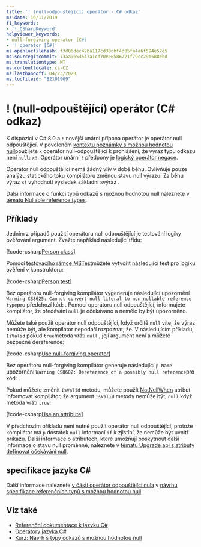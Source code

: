 ```yaml
---
title: '! (null-odpouštějící) operátor - C# odkaz'
ms.date: 10/11/2019
f1_keywords:
- '!_CSharpKeyword'
helpviewer_keywords:
- null-forgiving operator [C#]
- '! operator [C#]'
ms.openlocfilehash: f3d06dec42ba117cd30dbf4d05fa4a6f594e57e5
ms.sourcegitcommit: 73aa9653547a1cd70ee6586221f79cc29b588ebd
ms.translationtype: MT
ms.contentlocale: cs-CZ
ms.lasthandoff: 04/23/2020
ms.locfileid: "82101969"
---
```

# <a name="-null-forgiving-operator-c-reference"></a>! (null-odpouštějící) operátor (C# odkaz)

K dispozici v C# 8.0 a `!` novější unární přípona operátor je operátor null odpouštějící. V povoleném [kontextu poznámky s možnou hodnotou null](../../nullable-references.md#nullable-annotation-context)použijete `x` operátor null-odpouštějící k prohlášení, že výraz typu odkazu není `null`: `x!`. Operátor unární `!` předpony je [logický operátor negace](boolean-logical-operators.md#logical-negation-operator-).

Operátor null odpouštějící nemá žádný vliv v době běhu. Ovlivňuje pouze analýzu statického toku kompilátoru změnou stavu null výrazu. Za běhu výraz `x!` vyhodnotí výsledek základní `x`výraz .

Další informace o funkci typů odkazů s možnou hodnotou null naleznete v [tématu Nullable reference types](../builtin-types/nullable-reference-types.md).

## <a name="examples"></a>Příklady

Jedním z případů použití operátoru null odpouštějící je testování logiky ověřování argument. Zvažte například následující třídu:

[!code-csharp[Person class](snippets/NullForgivingOperator.cs#PersonClass)]

Pomocí [testovacího rámce MSTest](../../../core/testing/unit-testing-with-mstest.md)můžete vytvořit následující test pro logiku ověření v konstruktoru:

[!code-csharp[Person test](snippets/NullForgivingOperator.cs#TestPerson)]

Bez operátoru null-forgiving kompilátor vygeneruje následující upozornění `Warning CS8625: Cannot convert null literal to non-nullable reference type`pro předchozí kód: . Pomocí operátoru null odpouštějící, informujete kompilátor, že předávání `null` je očekáváno a nemělo by být upozorněno.

Můžete také použít operátor null odpouštějící, když určitě `null` víte, že výraz nemůže být, ale kompilátor nepodaří rozpoznat, že. V následujícím příkladu, `IsValid` pokud `true`metoda vrátí `null` , její argument není a můžete bezpečně dereference:

[!code-csharp[Use null-forgiving operator](snippets/NullForgivingOperator.cs#UseNullForgiving)]

Bez operátoru null-forgiving kompilátor generuje následující `p.Name` upozornění `Warning CS8602: Dereference of a possibly null reference`pro kód: .

Pokud můžete změnit `IsValid` metodu, můžete použít [NotNullWhen](xref:System.Diagnostics.CodeAnalysis.NotNullWhenAttribute) atribut informovat kompilátor, že argument `IsValid` metody nemůže být, `null` když metoda vrátí `true`:

[!code-csharp[Use an attribute](snippets/NullForgivingOperator.cs#UseAttribute)]

V předchozím příkladu není nutné použít operátor null odpouštějící, protože kompilátor má `p` dostatek `null` informací `if` k zjistíní, že nemůže být uvnitř příkazu. Další informace o atributech, které umožňují poskytnout další informace o stavu null proměnné, naleznete v [tématu Upgrade api s atributy definovat očekávání null](../attributes/nullable-analysis.md).

## <a name="c-language-specification"></a>specifikace jazyka C#

Další informace naleznete [v části operátor odpouštějící nula](~/_csharplang/proposals/csharp-8.0/nullable-reference-types-specification.md#the-null-forgiving-operator) v [návrhu specifikace referenčních typů s možnou hodnotou null](~/_csharplang/proposals/csharp-8.0/nullable-reference-types-specification.md).

## <a name="see-also"></a>Viz také

- [Referenční dokumentace k jazyku C#](../index.md)
- [Operátory jazyka C#](index.md)
- [Kurz: Návrh s typy odkazů s možnou hodnotou null](../../tutorials/nullable-reference-types.md)
